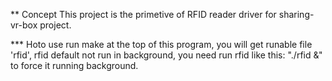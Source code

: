 ** Concept
This project is the primetive of RFID reader driver for sharing-vr-box project.

*** Hoto use
run make at the top of this program, you will get runable file 'rfid', rfid default not run in background, you need run rfid like this: "./rfid &" to force it running background.

